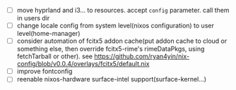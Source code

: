- [ ] move hyprland and i3... to resources. accept `config` parameter. call them in users dir
- [ ] change locale config from system level(nixos configuration) to user level(home-manager)
- [ ] consider automation of fcitx5 addon cache(put addon cache to cloud or something else, then override fcitx5-rime's rimeDataPkgs, using fetchTarball or other). see https://github.com/ryan4yin/nix-config/blob/v0.0.4/overlays/fcitx5/default.nix
- [ ] improve fontconfig 
- [ ] reenable nixos-hardware surface-intel support(surface-kernel...)
